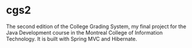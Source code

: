 # cgs2
The second edition of the College Grading System, my final project for the Java Development course in the Montreal College of Information Technology.
It is built with Spring MVC and Hibernate.
